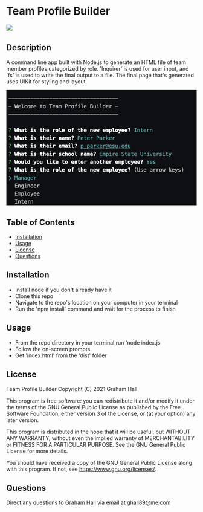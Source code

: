 # Team Profile Builder
![](https://img.shields.io/github/license/ghall89/team-profile-builder?style=for-the-badge)
## Description

A command line app built with Node.js to generate an HTML file of team member profiles categorized by role. 'Inquirer' is used for user input, and 'fs' is used to write the final output to a file. The final page that's generated uses UIKit for styling and layout. 

![](./screenshot.png)

## Table of Contents

- [Installation](#installation)
- [Usage](#usage)
- [License](#license)
- [Questions](#usage)

## Installation

- Install node if you don't already have it
- Clone this repo
- Navigate to the repo's location on your computer in your terminal
- Run the 'npm install' command and wait for the process to finish

## Usage

- From the repo directory in your terminal run 'node index.js
- Follow the on-screen prompts
- Get 'index.html' from the 'dist' folder

## License

Team Profile Builder
Copyright (C) 2021  Graham Hall

This program is free software: you can redistribute it and/or modify
it under the terms of the GNU General Public License as published by
the Free Software Foundation, either version 3 of the License, or
(at your option) any later version.

This program is distributed in the hope that it will be useful,
but WITHOUT ANY WARRANTY; without even the implied warranty of
MERCHANTABILITY or FITNESS FOR A PARTICULAR PURPOSE.  See the
GNU General Public License for more details.

You should have received a copy of the GNU General Public License
along with this program.  If not, see <https://www.gnu.org/licenses/>.

## Questions

Direct any questions to [Graham Hall](http://github.com/ghall89) via email at ghall89@me.com